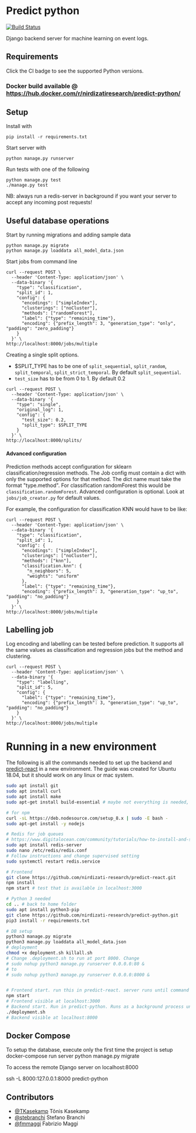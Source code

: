 # Predict python

[![Build Status](https://travis-ci.org/nirdizati-research/predict-python.svg?branch=master)](https://travis-ci.org/nirdizati-research/predict-python)

Django backend server for machine learning on event logs.

## Requirements
Click the CI badge to see the supported Python versions.

### Docker build available @ https://hub.docker.com/r/nirdizatiresearch/predict-python/

## Setup

Install with
```commandline
pip install -r requirements.txt
```

Start server with
```commandline
python manage.py runserver
```

Run tests with one of the following
```commandline
python manage.py test
./manage.py test
```

NB: always run a redis-server in background if you want your server to accept any incoming post requests!

## Useful database operations
Start by running migrations and adding sample data
```commandline
python manage.py migrate
python manage.py loaddata all_model_data.json
```

Start jobs from command line
```commandline
curl --request POST \
  --header 'Content-Type: application/json' \
  --data-binary '{
    "type": "classification",
    "split_id": 1,
    "config": {
      "encodings": ["simpleIndex"],
      "clusterings": ["noCluster"],
      "methods": ["randomForest"],
      "label": {"type": "remaining_time"},
      "encoding": {"prefix_length": 3, "generation_type": "only", "padding": "zero_padding"}
    }
  }' \
http://localhost:8000/jobs/multiple
```

Creating a single split options.

* $SPLIT_TYPE has to be one of `split_sequential`, `split_random`, `split_temporal`, `split_strict_temporal`. By default `split_sequential`.
* `test_size` has to be from 0 to 1. By default 0.2
```commandline
curl --request POST \
  --header 'Content-Type: application/json' \
  --data-binary '{
    "type": "single",
    "original_log": 1, 
    "config": {
      "test_size": 0.2,
      "split_type": $SPLIT_TYPE
    }
  }' \
http://localhost:8000/splits/
```

#### Advanced configuration

Prediction methods accept configuration for sklearn classification/regression methods. 
The Job config must contain a dict with only the supported options for that method. 
The dict name must take the format "type.method". For classification randomForest this would be `classification.randomForest`.
Advanced configuration is optional. Look at `jobs/job_creator.py` for default values.

For example, the configuration for classification KNN would have to be like:

```commandline
curl --request POST \
  --header 'Content-Type: application/json' \
  --data-binary '{
    "type": "classification",
    "split_id": 1,
    "config": {
      "encodings": ["simpleIndex"],
      "clusterings": ["noCluster"],
      "methods": ["knn"],
      "classification.knn": {
        "n_neighbors": 5,
        "weights": "uniform"
      },
      "label": {"type": "remaining_time"},
      "encoding": {"prefix_length": 3, "generation_type": "up_to", "padding": "no_padding"}
    }
  }' \
http://localhost:8000/jobs/multiple
```

## Labelling job
Log encoding and labelling can be tested before prediction. It supports all the same values as classification and 
regression jobs but the method and clustering.

```commandline
curl --request POST \
  --header 'Content-Type: application/json' \
  --data-binary '{
    "type": "labelling",
    "split_id": 5,
    "config": {
      "label": {"type": "remaining_time"},
      "encoding": {"prefix_length": 3, "generation_type": "up_to", "padding": "no_padding"}
    }
  }' \
http://localhost:8000/jobs/multiple
```

# Running in a new environment
The following is all the commands needed to set up the backend and [predict-react](https://github.com/nirdizati-research/predict-react) in a new environment. The guide was created for Ubuntu 18.04, but it should work on any linux or mac system. 

```bash
sudo apt install git
sudo apt install curl
sudo apt install make
sudo apt-get install build-essential # maybe not everything is needed, but at least g++

# for npm
curl -sL https://deb.nodesource.com/setup_8.x | sudo -E bash -
sudo apt-get install -y nodejs

# Redis for job queues
# https://www.digitalocean.com/community/tutorials/how-to-install-and-secure-redis-on-ubuntu-18-04
sudo apt install redis-server
sudo nano /etc/redis/redis.conf
# Follow instructions and change supervised setting
sudo systemctl restart redis.service

# Frontend
git clone https://github.com/nirdizati-research/predict-react.git
npm install
npm start # test that is available in localhost:3000

# Python 3 needed
cd .. # back to home folder
sudo apt install python3-pip
git clone https://github.com/nirdizati-research/predict-python.git
pip3 install -r requirements.txt

# DB setup
python3 manage.py migrate
python3 manage.py loaddata all_model_data.json
# deployment
chmod +x deployment.sh killall.sh
# Change .deployment.sh to run at port 8000. Change 
# sudo nohup python3 manage.py runserver 0.0.0.0:80 &
# to
# sudo nohup python3 manage.py runserver 0.0.0.0:8000 & 


# Frontend start. run this in predict-react. server runs until command exited
npm start
# Frontend visible at localhost:3000
# Backend start. Run in predict-python. Runs as a background process until ./killall.sh is run
./deployment.sh
# Backend visible at localhost:8000
```

## Docker Compose

To setup the database, execute only the first time the project is setup
docker-compose run server python manage.py migrate

To access the remote Django server on localhost:8000

ssh -L 8000:127.0.0.1:8000 predict-python

## Contributors
- [@TKasekamp](https://github.com/TKasekamp) Tõnis Kasekamp 
- [@stebranchi](https://github.com/stebranchi) Stefano Branchi
- [@fmmaggi](https://github.com/fmmaggi) Fabrizio Maggi

